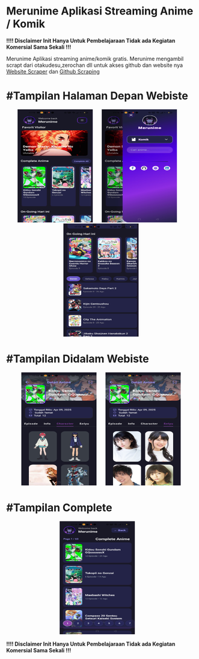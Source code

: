 # Merunime Aplikasi Streaming Anime / Komik 
<b>!!!! Disclaimer Init Hanya Untuk Pembelajaraan Tidak ada Kegiatan Komersial Sama Sekali !!!</b>
<p>Merunime Aplikasi streaming anime/komik gratis. Merunime mengambil scrapt dari otakudesu,zerochan dll untuk akses github dan website nya <a href="https://otakudesu-apifree.up.railway.app/">Website Scraper</a> dan  <a href="https://github.com/Rafliarjunapratama/otakudesu">Github Scraping</a></p>
<b><h1>#Tampilan Halaman Depan Webiste</h1></b>
<p align="center">
  <img src="https://github.com/Rafliarjunapratama/merunime/blob/main/assets/gambar/Screenshot_2025-08-27-17-13-06-20_f73b71075b1de7323614b647fe394240.jpg" width="200" height="300" style="margin-right: 20px;" />
  
  <img src="https://github.com/Rafliarjunapratama/merunime/blob/main/assets/gambar/Screenshot_2025-08-27-17-13-12-49_f73b71075b1de7323614b647fe394240.jpg" width="200" height="300" style="margin-right: 20px;"/>
   <img src="https://github.com/Rafliarjunapratama/merunime/blob/main/assets/gambar/Screenshot_2025-08-27-17-13-58-33_f73b71075b1de7323614b647fe394240.jpg" width="200" height="300" />
</p>

<b><h1>#Tampilan Didalam Webiste</h1></b>

<p align="center">
  <img src="https://github.com/Rafliarjunapratama/merunime/blob/main/assets/gambar/Screenshot_2025-08-27-17-13-40-30_f73b71075b1de7323614b647fe394240.jpg" width="200" height="300" style="margin-right: 20px;" />
  
  <img src="https://github.com/Rafliarjunapratama/merunime/blob/main/assets/gambar/Screenshot_2025-08-27-17-13-43-41_f73b71075b1de7323614b647fe394240.jpg" width="200" height="300" />
</p>

<b><h1>#Tampilan Complete</h1></b>

<p align="center">
  <img src="https://github.com/Rafliarjunapratama/merunime/blob/main/assets/gambar/Screenshot_2025-08-27-17-14-04-00_f73b71075b1de7323614b647fe394240.jpg" width="200" height="300" style="margin-right: 20px;" />
  
</p>


<b>!!!! Disclaimer Init Hanya Untuk Pembelajaraan Tidak ada Kegiatan Komersial Sama Sekali !!!</b>

